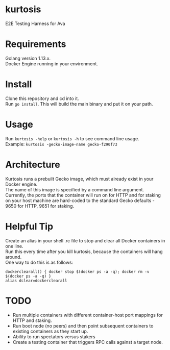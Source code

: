 # kurtosis
E2E Testing Harness for Ava

# Requirements

Golang version 1.13.x.   
Docker Engine running in your environment.

# Install

Clone this repository and cd into it.  
Run `go install`. This will build the main binary and put it on your path.  

# Usage

Run `kurtosis -help` or `kurtosis -h` to see command line usage.  
Example: `kurtosis -gecko-image-name gecko-f290f73`

# Architecture

Kurtosis runs a prebuilt Gecko image, which must already exist in your Docker engine.  
The name of this image is specified by a command line argument.  
Currently, the ports that the container will run on for HTTP and for staking on your host machine are hard-coded to the standard Gecko defaults - 9650 for HTTP, 9651 for staking.

# Helpful Tip

Create an alias in your shell .rc file to stop and clear all Docker containers in one line.  
Run this every time after you kill kurtosis, because the containers will hang around.  
One way to do this is as follows:

```
dockerclearall() { docker stop $(docker ps -a -q); docker rm -v $(docker ps -a -q) }
alias dclear=dockerclearall
```

# TODO

* Run multiple containers with different container-host port mappings for HTTP and staking.
* Run boot node (no peers) and then point subsequent containers to existing containers as they start up.
* Ability to run spectators versus stakers
* Create a testing container that triggers RPC calls against a target node. 

